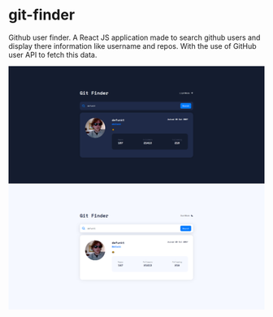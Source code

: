 # git-finder
Github user finder. A React JS application made to search github users and display there information like username and repos.  With the use of GitHub user API to fetch this data.

![preview-dark](public/preview-dark.png)
![preview-white](public/preview-white.png)